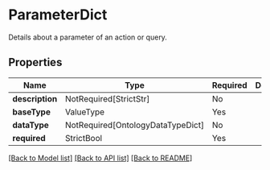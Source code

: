 # ParameterDict

Details about a parameter of an action or query.

## Properties
| Name | Type | Required | Description |
| ------------ | ------------- | ------------- | ------------- |
**description** | NotRequired[StrictStr] | No |  |
**baseType** | ValueType | Yes |  |
**dataType** | NotRequired[OntologyDataTypeDict] | No |  |
**required** | StrictBool | Yes |  |


[[Back to Model list]](../../README.md#documentation-for-models) [[Back to API list]](../../README.md#documentation-for-api-endpoints) [[Back to README]](../../README.md)
